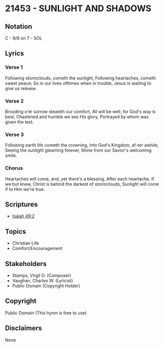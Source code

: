 # 21453 - SUNLIGHT AND SHADOWS

## Notation

C - 9/8 on 7 - SOL

## Lyrics

### Verse 1

Following stormclouds, cometh the sunlight, Following heartaches, cometh sweet peace; So in our lives ofttimes when in trouble, Jesus is waiting to give us release. 

### Verse 2

Brooding o'er sorrow stealeth our comfort, All will be well, for God's way is best, Chastened and humble we see His glory, Portrayed by whom was given the test.

### Verse 3

Following earth life cometh the crowning, Into God's Kingdom, af-ter awhile; Seeing the sunlight gleaming forever, Shine from our Savior's welcoming smile. 

### Chorus

Heartaches will come, and, yet there's a blessing, After each heartache, if we but knew, Christ is behind the darkest of stormclouds, Sunlight will come if to Him we're true.


## Scriptures

- [Isaiah 49:2](https://www.biblegateway.com/passage/?search=Isaiah%2049%3A2)

## Topics

- Christian Life
- Comfort/Encouragement

## Stakeholders

- Stamps, Virgil O. (Composer)
- Vaughan, Charles W. (Lyricist)
- Public Domain (Copyright Holder)

## Copyright

Public Domain
(This hymn is free to use)

## Disclaimers

None

